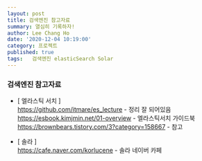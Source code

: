 ```yaml
---
layout: post
title: 검색엔진 참고자료
summary: 열심히 기록하자!
author: Lee Chang Ho
date: '2020-12-04 10:19:00'
category: 프로젝트
published: true
tags:   검색엔진 elasticSearch Solar
---
```


### 검색엔진 참고자료

+ [ 엘라스틱 서치 ]  
https://github.com/itmare/es_lecture - 정리 잘 되어있음  
https://esbook.kimjmin.net/01-overview - 엘라스틱서치 가이드북  
https://brownbears.tistory.com/3?category=158667 - 참고

+ [ 솔라 ]  
https://cafe.naver.com/korlucene - 솔라 네이버 카페  

